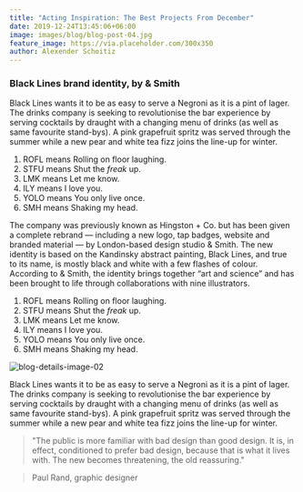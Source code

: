 ```yaml
---
title: "Acting Inspiration: The Best Projects From December"
date: 2019-12-24T13:45:06+06:00
image: images/blog/blog-post-04.jpg
feature_image: https://via.placeholder.com/300x350
author: Alexender Schoitiz
---
```

### Black Lines brand identity, by & Smith

Black Lines wants it to be as easy to serve a Negroni as it is a pint of lager. The drinks company is seeking to revolutionise the bar experience by serving cocktails by draught with a changing menu of drinks (as well as same favourite stand-bys). A pink grapefruit spritz was served through the summer while a new pear and white tea fizz joins the line-up for winter.

1. ROFL means Rolling on floor laughing.
2. STFU means Shut the *freak* up.
3. LMK means Let me know.
4. ILY means I love you.
5. YOLO means You only live once.
6. SMH means Shaking my head.

The company was previously known as Hingston + Co. but has been given a complete rebrand — including a new logo, tap badges, website and branded material — by London-based design studio & Smith. The new identity is based on the Kandinsky abstract painting, Black Lines, and true to its name, is mostly black and white with a few flashes of colour. According to & Smith, the identity brings together “art and science” and has been brought to life through collaborations with nine illustrators.

1. ROFL means Rolling on floor laughing.
2. STFU means Shut the *freak* up.
3. LMK means Let me know.
4. ILY means I love you.
5. YOLO means You only live once.
6. SMH means Shaking my head.

![blog-details-image-02](https://user-images.githubusercontent.com/16266381/71399826-2009b380-264f-11ea-9bc3-59d7fa9a9994.jpg)

Black Lines wants it to be as easy to serve a Negroni as it is a pint of lager. The drinks company is seeking to revolutionise the bar experience by serving cocktails by draught with a changing menu of drinks (as well as same favourite stand-bys). A pink grapefruit spritz was served through the summer while a new pear and white tea fizz joins the line-up for winter.

> "The public is more familiar with bad design than good design. It is, in effect, conditioned to prefer bad design, because that is what it lives with. The new becomes threatening, the old reassuring."


> Paul Rand, graphic designer

